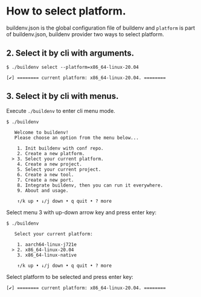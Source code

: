 # How to select platform.

buildenv.json is the global configuration file of buildenv and `platform` is part of buildenv.json, buildenv provider two ways to select platform.

## 2. Select it by cli with arguments.

```
$ ./buildenv select --platform=x86_64-linux-20.04

[✔] ======== current platform: x86_64-linux-20.04. ========
```

## 3. Select it by cli with menus.

Execute `./buildenv` to enter cli menu mode.

```
$ ./buildenv

   Welcome to buildenv!                                   
   Please choose an option from the menu below...         
                                                          
    1. Init buildenv with conf repo.                      
    2. Create a new platform.                             
  > 3. Select your current platform.                      
    4. Create a new project.                              
    5. Select your current project.                       
    6. Create a new tool.                                 
    7. Create a new port.                                 
    8. Integrate buildenv, then you can run it everywhere.
    9. About and usage.                                   
                                                          
    ↑/k up • ↓/j down • q quit • ? more
```

Select menu 3 with up-down arrow key and press enter key:

```
$ ./buildenv

   Select your current platform:       

    1. aarch64-linux-j721e             
  > 2. x86_64-linux-20.04              
    3. x86_64-linux-native             
                                       
    ↑/k up • ↓/j down • q quit • ? more
```

Select platform to be selected and press enter key:

```
[✔] ======== current platform: x86_64-linux-20.04. ========
```